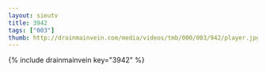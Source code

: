 ```yaml
--- 
layout: sieutv
title: 3942
tags: ["003"]
thumb: http://drainmainvein.com/media/videos/tmb/000/003/942/player.jpg
---
```

{% include drainmainvein key="3942" %} 
